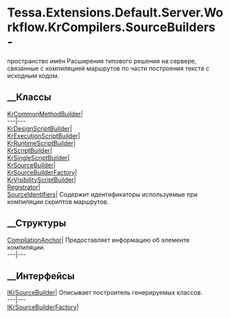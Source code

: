 # Tessa.Extensions.Default.Server.Workflow.KrCompilers.SourceBuilders -
пространство имён
Расширения типового решения на сервере, связанные с компиляцией маршрутов по
части построения текста с исходным кодом.
##  __Классы
[KrCommonMethodBuilder](T_Tessa_Extensions_Default_Server_Workflow_KrCompilers_SourceBuilders_KrCommonMethodBuilder.htm)|  
---|---  
[KrDesignScriptBuilder](T_Tessa_Extensions_Default_Server_Workflow_KrCompilers_SourceBuilders_KrDesignScriptBuilder.htm)|  
[KrExecutionScriptBuilder](T_Tessa_Extensions_Default_Server_Workflow_KrCompilers_SourceBuilders_KrExecutionScriptBuilder.htm)|  
[KrRuntimeScriptBuilder](T_Tessa_Extensions_Default_Server_Workflow_KrCompilers_SourceBuilders_KrRuntimeScriptBuilder.htm)|  
[KrScriptBuilder<T>](T_Tessa_Extensions_Default_Server_Workflow_KrCompilers_SourceBuilders_KrScriptBuilder_1.htm)|  
[KrSingleScriptBuilder<T>](T_Tessa_Extensions_Default_Server_Workflow_KrCompilers_SourceBuilders_KrSingleScriptBuilder_1.htm)|  
[KrSourceBuilder<T>](T_Tessa_Extensions_Default_Server_Workflow_KrCompilers_SourceBuilders_KrSourceBuilder_1.htm)|  
[KrSourceBuilderFactory](T_Tessa_Extensions_Default_Server_Workflow_KrCompilers_SourceBuilders_KrSourceBuilderFactory.htm)|  
[KrVisibilityScriptBuilder](T_Tessa_Extensions_Default_Server_Workflow_KrCompilers_SourceBuilders_KrVisibilityScriptBuilder.htm)|  
[Registrator](T_Tessa_Extensions_Default_Server_Workflow_KrCompilers_SourceBuilders_Registrator.htm)|  
[SourceIdentifiers](T_Tessa_Extensions_Default_Server_Workflow_KrCompilers_SourceBuilders_SourceIdentifiers.htm)|
Содержит идентификаторы используемые при компиляции скриптов маршрутов.  
## __Структуры
[CompilationAnchor](T_Tessa_Extensions_Default_Server_Workflow_KrCompilers_SourceBuilders_CompilationAnchor.htm)|
Предоставляет информацию об элементе компиляции.  
---|---  
## __Интерфейсы
[IKrSourceBuilder<T>](T_Tessa_Extensions_Default_Server_Workflow_KrCompilers_SourceBuilders_IKrSourceBuilder_1.htm)|
Описывает построитель генерируемых классов.  
---|---  
[IKrSourceBuilderFactory](T_Tessa_Extensions_Default_Server_Workflow_KrCompilers_SourceBuilders_IKrSourceBuilderFactory.htm)|
